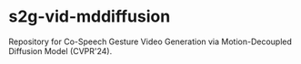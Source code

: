 # s2g-vid-mddiffusion
Repository for Co-Speech Gesture Video Generation via Motion-Decoupled Diffusion Model (CVPR'24).
